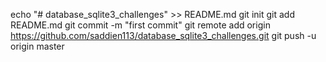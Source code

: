 echo "# database_sqlite3_challenges" >> README.md
git init
git add README.md
git commit -m "first commit"
git remote add origin https://github.com/saddien113/database_sqlite3_challenges.git
git push -u origin master
                
